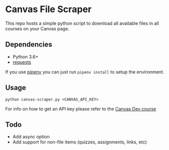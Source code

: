 # Canvas File Scraper

This repo hosts a simple python script to download all available files in all courses on your Canvas page.

## Dependencies
 - Python 3.6+
 - [requests](https://pypi.org/project/requests/)

If you use [pipenv](https://github.com/pypa/pipenv) you can just run `pipenv install` to setup the environment.

## Usage
```shell
python canvas-scraper.py <CANVAS_API_KEY>
```

For info on how to get an API key please refer to the [Canvas Dev course](https://canvas.instructure.com/courses/785215/pages/getting-started-with-the-api)

## Todo
 - Add async option
 - Add support for non-file items (quizzes, assignments, links, etc)
